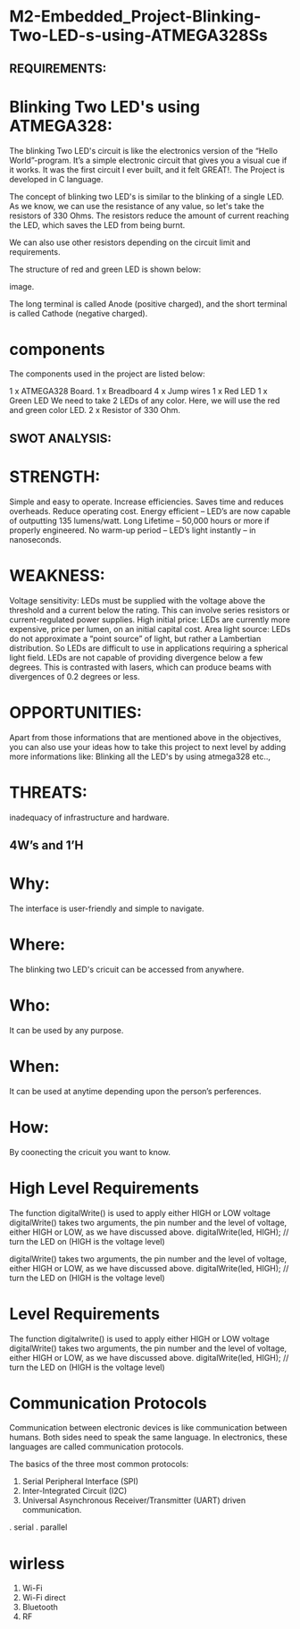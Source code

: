 # M2-Embedded_Project-Blinking-Two-LED-s-using-ATMEGA328Ss

## REQUIREMENTS:

# Blinking Two LED's using ATMEGA328:

The blinking Two LED's circuit is like the electronics version of the “Hello World”-program. It’s a simple electronic circuit that gives you a visual cue if it works. It was the first circuit I ever built, and it felt GREAT!. The Project is developed in C language.

The concept of blinking two LED's is similar to the blinking of a single LED. As we know, we can use the resistance of any value, so let's take the resistors of 330 Ohms. The resistors reduce the amount of current reaching the LED, which saves the LED from being burnt.

We can also use other resistors depending on the circuit limit and requirements.

The structure of red and green LED is shown below:

image.

The long terminal is called Anode (positive charged), and the short terminal is called Cathode (negative charged).

# components

The components used in the project are listed below:

1 x ATMEGA328 Board.
1 x Breadboard
4 x Jump wires
1 x Red LED
1 x Green LED We need to take 2 LEDs of any color. Here, we will use the red and green color LED.
2 x Resistor of 330 Ohm.

## SWOT ANALYSIS:

# STRENGTH:

Simple and easy to operate.
Increase efficiencies.
Saves time and reduces overheads.
Reduce operating cost.
Energy efficient – LED’s are now capable of outputting 135 lumens/watt.
Long Lifetime – 50,000 hours or more if properly engineered.
No warm-up period – LED’s light instantly – in nanoseconds.

# WEAKNESS:

Voltage sensitivity: LEDs must be supplied with the voltage above the threshold and a current below the rating. This can involve series resistors or current-regulated power supplies. High initial price: LEDs are currently more expensive, price per lumen, on an initial capital cost.
Area light source: LEDs do not approximate a “point source” of light, but rather a Lambertian distribution. So LEDs are difficult to use in applications requiring a spherical light field. LEDs are not capable of providing divergence below a few degrees. This is contrasted with lasers, which can produce beams with divergences of 0.2 degrees or less.

# OPPORTUNITIES:

Apart from those informations that are mentioned above in the objectives, you can also use your ideas how to take this project to next level by adding more informations like: Blinking all the LED's by using atmega328 etc..,

# THREATS:

inadequacy of infrastructure and hardware.

## 4W’s and 1’H

# Why:
The interface is user-friendly and simple to navigate.

# Where:
The blinking two LED's cricuit can be accessed from anywhere.

# Who:
It can be used by any purpose.

# When:
It can be used at anytime depending upon the person’s perferences.

# How:
By coonecting the cricuit you want to know.

# High Level Requirements

The function digitalWrite() is used to apply either HIGH or LOW voltage digitalWrite() takes two arguments, the pin number and the level of voltage, either HIGH or LOW, as we have discussed above. digitalWrite(led, HIGH); // turn the LED on (HIGH is the voltage level)

digitalWrite() takes two arguments, the pin number and the level of voltage, either HIGH or LOW, as we have discussed above. digitalWrite(led, HIGH); // turn the LED on (HIGH is the voltage level)

# Level Requirements

The function digitalwrite() is used to apply either HIGH or LOW voltage digitalWrite() takes two arguments, the pin number and the level of voltage, either HIGH or LOW, as we have discussed above. digitalWrite(led, HIGH); // turn the LED on (HIGH is the voltage level)









# Communication Protocols

Communication between electronic devices is like communication between humans. Both sides need to speak the same language. In electronics, these languages are called communication protocols.

 The basics of the three most common protocols: 
 1. Serial Peripheral Interface (SPI) 
 2. Inter-Integrated Circuit (I2C) 
 3.  Universal Asynchronous Receiver/Transmitter (UART) driven communication.

. serial
. parallel

# wirless
1. Wi-Fi
2. Wi-Fi direct
3. Bluetooth
4. RF

